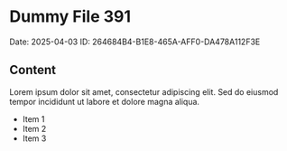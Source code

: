# Dummy File 391

Date: 2025-04-03
ID: 264684B4-B1E8-465A-AFF0-DA478A112F3E

## Content

Lorem ipsum dolor sit amet, consectetur adipiscing elit.
Sed do eiusmod tempor incididunt ut labore et dolore magna aliqua.

* Item 1
* Item 2
* Item 3
